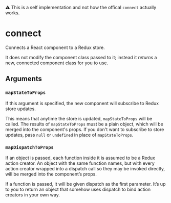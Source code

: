 ⚠️ This is a self implementation and not how the offical `connect` actually works.

# connect
Connects a React component to a Redux store.

It does not modify the component class passed to it; instead it *returns* a new, connected component class for you to use.

##  Arguments

### `mapStateToProps`
If this argument is specified, the new component will subscribe to Redux store updates.

This means that anytime the store is updated, `mapStateToProps` will be called. The results of `mapStateToProps` must be a plain object, which will be merged into the component's props. If you don't want to subscribe to store updates, pass `null` or `undefined` in place of `mapStateToProps`.

### `mapDispatchToProps`
If an object is passed, each function inside it is assumed to be a Redux action creator. An object with the same function names, but with every action creator wrapped into a dispatch call so they may be invoked directly, will be merged into the component’s props.

If a function is passed, it will be given dispatch as the first parameter. It’s up to you to return an object that somehow uses dispatch to bind action creators in your own way.